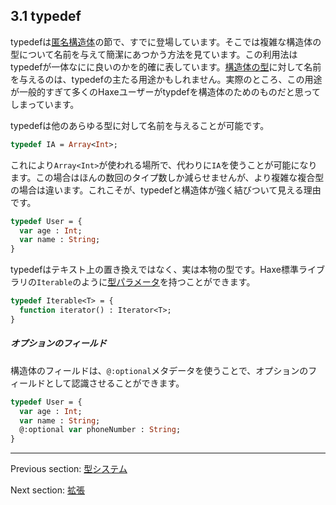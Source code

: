 ## 3.1 typedef

typedefは[匿名構造体](types-anonymous-structure.md)の節で、すでに登場しています。そこでは複雑な構造体の型について名前を与えて簡潔にあつかう方法を見ています。この利用法はtypedefが一体なにに良いのかを的確に表しています。[構造体の型](types-anonymous-structure.md)に対して名前を与えるのは、typedefの主たる用途かもしれません。実際のところ、この用途が一般的すぎて多くのHaxeユーザーがtypdefを構造体のためのものだと思ってしまっています。

typedefは他のあらゆる型に対して名前を与えることが可能です。

```haxe
typedef IA = Array<Int>;
```

これにより`Array<Int>`が使われる場所で、代わりに`IA`を使うことが可能になります。この場合はほんの数回のタイプ数しか減らせませんが、より複雑な複合型の場合は違います。これこそが、typedefと構造体が強く結びついて見える理由です。

```haxe
typedef User = {
  var age : Int;
  var name : String;
}
```

typedefはテキスト上の置き換えではなく、実は本物の型です。Haxe標準ライブラリの`Iterable`のように[型パラメータ](type-system-type-parameters.md)を持つことができます。

```haxe
typedef Iterable<T> = {
  function iterator() : Iterator<T>;
}
```

##### オプションのフィールド
構造体のフィールドは、`@:optional`メタデータを使うことで、オプションのフィールドとして認識させることができます。

```haxe
typedef User = {
  var age : Int;
  var name : String;
  @:optional var phoneNumber : String;
}
```

---

Previous section: [型システム](type-system.md)

Next section: [拡張](type-system-extensions.md)